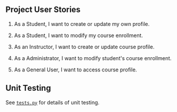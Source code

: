 Project User Stories
-----
1. As a Student, I want to create or update my own profile.

2. As a Student, I want to modify my course enrollment.

3. As an Instructor, I want to create or update course profile.

4. As a Administrator, I want to modify student's course enrollment.

5. As a General User, I want to access course profile.


Unit Testing
----

See [`tests.py`](models/api/tests.py) for details of unit testing.
